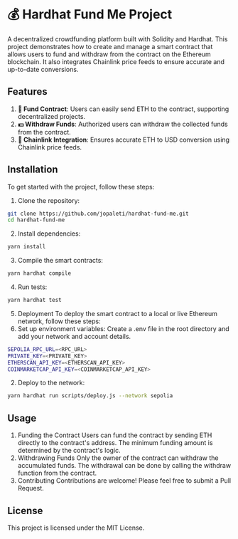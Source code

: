 # 💰 Hardhat Fund Me Project
A decentralized crowdfunding platform built with Solidity and 
Hardhat. This project demonstrates how to create and manage a 
smart contract that allows users to fund and withdraw from the 
contract on the Ethereum blockchain. It also integrates Chainlink 
price feeds to ensure accurate and up-to-date conversions.

## Features
1. **🚀 Fund Contract**: Users can easily send ETH to the contract, 
supporting decentralized projects.
2. **💵 Withdraw Funds**: Authorized users can withdraw the collected 
funds from the contract.
3. **🔗 Chainlink Integration**: Ensures accurate ETH to USD conversion 
using Chainlink price feeds.

##  Installation
To get started with the project, follow these steps:
1. Clone the repository:
```bash
git clone https://github.com/jopaleti/hardhat-fund-me.git
cd hardhat-fund-me
```
2. Install dependencies:
```bash
yarn install
```
3. Compile the smart contracts:
```bash
yarn hardhat compile
```
4. Run tests:
```bash
yarn hardhat test
```
5. Deployment
To deploy the smart contract to a local or live Ethereum network, 
follow these steps:
1. Set up environment variables:
Create a .env file in the root directory and add your network and account details.
```bash
SEPOLIA_RPC_URL=<RPC_URL>
PRIVATE_KEY=<PRIVATE_KEY>
ETHERSCAN_API_KEY=<ETHERSCAN_API_KEY>
COINMARKETCAP_API_KEY=<COINMARKETCAP_API_KEY>
```
2. Deploy to the network:
```bash
yarn hardhat run scripts/deploy.js --network sepolia
```
## Usage
1. Funding the Contract
Users can fund the contract by sending ETH directly to the contract's address. 
The minimum funding amount is determined by the contract's logic.
2. Withdrawing Funds
Only the owner of the contract can withdraw the accumulated funds. 
The withdrawal can be done by calling the withdraw function from the contract.
3. Contributing
Contributions are welcome! Please feel free to submit a Pull Request.

## License
This project is licensed under the MIT License.